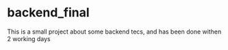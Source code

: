 # backend_final


This is a small project about some backend tecs, and has been done withen 2 working days
